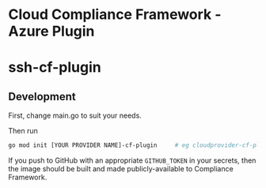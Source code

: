 # Cloud Compliance Framework - Azure Plugin
# ssh-cf-plugin


## Development

First, change main.go to suit your needs.

Then run

```sh
go mod init [YOUR PROVIDER NAME]-cf-plugin     # eg cloudprovider-cf-plugin
```

If you push to GitHub with an appropriate `GITHUB_TOKEN` in your secrets,
then the image should be built and made publicly-available to Compliance Framework.
